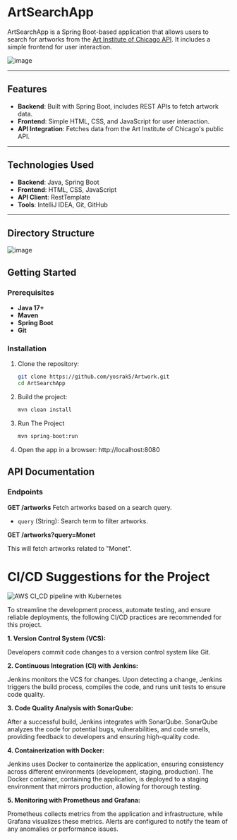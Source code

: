 # ArtSearchApp

ArtSearchApp is a Spring Boot-based application that allows users to search for artworks from the [Art Institute of Chicago API](https://api.artic.edu/docs/). It includes a simple frontend for user interaction.


![image](https://github.com/user-attachments/assets/6a4e0b35-64e9-4918-83e0-dc9b2adff633)

---

## Features
- **Backend**: Built with Spring Boot, includes REST APIs to fetch artwork data.
- **Frontend**: Simple HTML, CSS, and JavaScript for user interaction.
- **API Integration**: Fetches data from the Art Institute of Chicago's public API.

---

## Technologies Used
- **Backend**: Java, Spring Boot
- **Frontend**: HTML, CSS, JavaScript
- **API Client**: RestTemplate
- **Tools**: IntelliJ IDEA, Git, GitHub

---

## Directory Structure
![image](https://github.com/user-attachments/assets/066abfc2-b249-44d2-9d0b-5505255edee1)


## Getting Started
### Prerequisites
- **Java 17+**
- **Maven**
- **Spring Boot**
- **Git**

### Installation
1. Clone the repository:
   ```bash
   git clone https://github.com/yosrak5/Artwork.git
   cd ArtSearchApp
     ```
2. Build the project:
    ```bash
   mvn clean install
     ```
3. Run The Project
   ```bash
   mvn spring-boot:run
     ```
4. Open the app in a browser:
   http://localhost:8080
## API Documentation
### Endpoints

**GET /artworks**
Fetch artworks based on a search query.
- `query` (String): Search term to filter artworks.

**GET /artworks?query=Monet**

This will fetch artworks related to "Monet".
# CI/CD Suggestions for the Project
![AWS CI_CD pipeline with Kubernetes](https://github.com/user-attachments/assets/c539bede-774a-48b1-a863-a973f61dab4f)

To streamline the development process, automate testing, and ensure reliable deployments, the following CI/CD practices are recommended for this project.

**1. Version Control System (VCS):**

Developers commit code changes to a version control system like Git.

**2. Continuous Integration (CI) with Jenkins:**

Jenkins monitors the VCS for changes.
Upon detecting a change, Jenkins triggers the build process, compiles the code, and runs unit tests to ensure code quality.


**3. Code Quality Analysis with SonarQube:**

After a successful build, Jenkins integrates with SonarQube.
SonarQube analyzes the code for potential bugs, vulnerabilities, and code smells, providing feedback to developers and ensuring high-quality code.


**4. Containerization with Docker:**

Jenkins uses Docker to containerize the application, ensuring consistency across different environments (development, staging, production).
The Docker container, containing the application, is deployed to a staging environment that mirrors production, allowing for thorough testing.

**5. Monitoring with Prometheus and Grafana:**

Prometheus collects metrics from the application and infrastructure, while Grafana visualizes these metrics.
Alerts are configured to notify the team of any anomalies or performance issues.
